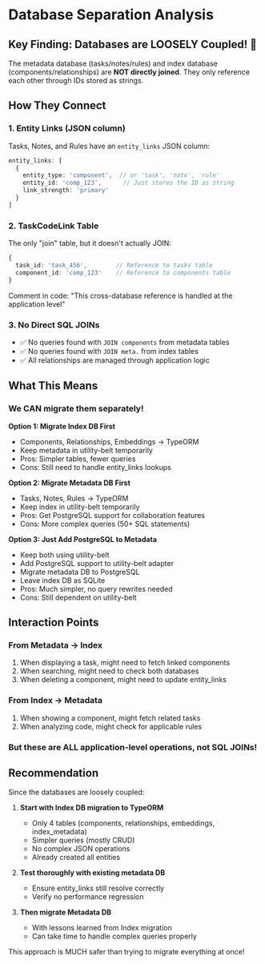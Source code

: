 # Database Separation Analysis

## Key Finding: Databases are LOOSELY Coupled! 🎉

The metadata database (tasks/notes/rules) and index database (components/relationships) are **NOT directly joined**. They only reference each other through IDs stored as strings.

## How They Connect

### 1. **Entity Links (JSON column)**
Tasks, Notes, and Rules have an `entity_links` JSON column:
```typescript
entity_links: [
  { 
    entity_type: 'component',  // or 'task', 'note', 'rule'
    entity_id: 'comp_123',      // Just stores the ID as string
    link_strength: 'primary' 
  }
]
```

### 2. **TaskCodeLink Table**
The only "join" table, but it doesn't actually JOIN:
```typescript
{
  task_id: 'task_456',        // Reference to tasks table
  component_id: 'comp_123'    // Reference to components table
}
```
Comment in code: "This cross-database reference is handled at the application level"

### 3. **No Direct SQL JOINs**
- ✅ No queries found with `JOIN components` from metadata tables
- ✅ No queries found with `JOIN meta.` from index tables
- ✅ All relationships are managed through application logic

## What This Means

### We CAN migrate them separately! 

**Option 1: Migrate Index DB First**
- Components, Relationships, Embeddings → TypeORM
- Keep metadata in utility-belt temporarily
- Pros: Simpler tables, fewer queries
- Cons: Still need to handle entity_links lookups

**Option 2: Migrate Metadata DB First** 
- Tasks, Notes, Rules → TypeORM
- Keep index in utility-belt temporarily
- Pros: Get PostgreSQL support for collaboration features
- Cons: More complex queries (50+ SQL statements)

**Option 3: Just Add PostgreSQL to Metadata**
- Keep both using utility-belt
- Add PostgreSQL support to utility-belt adapter
- Migrate metadata DB to PostgreSQL
- Leave index DB as SQLite
- Pros: Much simpler, no query rewrites needed
- Cons: Still dependent on utility-belt

## Interaction Points

### From Metadata → Index
1. When displaying a task, might need to fetch linked components
2. When searching, might need to check both databases
3. When deleting a component, might need to update entity_links

### From Index → Metadata  
1. When showing a component, might fetch related tasks
2. When analyzing code, might check for applicable rules

### But these are ALL application-level operations, not SQL JOINs!

## Recommendation

Since the databases are loosely coupled:

1. **Start with Index DB migration to TypeORM**
   - Only 4 tables (components, relationships, embeddings, index_metadata)
   - Simpler queries (mostly CRUD)
   - No complex JSON operations
   - Already created all entities

2. **Test thoroughly with existing metadata DB**
   - Ensure entity_links still resolve correctly
   - Verify no performance regression

3. **Then migrate Metadata DB**
   - With lessons learned from Index migration
   - Can take time to handle complex queries properly

This approach is MUCH safer than trying to migrate everything at once!